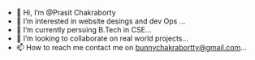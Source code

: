 - 👋 Hi, I’m @Prasit Chakraborty
- 👀 I’m interested in  website desings and dev Ops ...
- 🌱 I’m currently persuing B.Tech in CSE...
- 💞️ I’m looking to collaborate on  real world projects...
- 📫 How to reach me  contact me on bunnychakrabortty@gmail.com...

<!---
PrasitC/PrasitC is a ✨ special ✨ repository because its `README.md` (this file) appears on your GitHub profile.
You can click the Preview link to take a look at your changes.
--->
